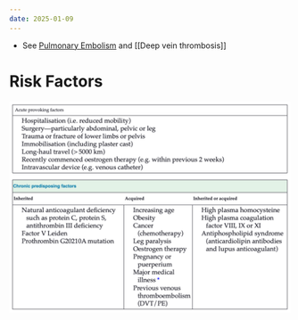 ```yaml
---
date: 2025-01-09
---
```

- See [Pulmonary Embolism](01%20Disciplines/Respiratory/Conditions/Pulmonary%20Embolism.md) and [[Deep vein thrombosis]]
# Risk Factors
![](Attachments/Pasted%20image%2020241219203254.png)